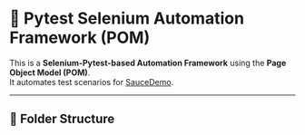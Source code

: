 # 🚀 Pytest Selenium Automation Framework (POM)

This is a **Selenium-Pytest-based Automation Framework** using the **Page Object Model (POM)**.  
It automates test scenarios for [SauceDemo](https://www.saucedemo.com/).

---

## 📂 Folder Structure
